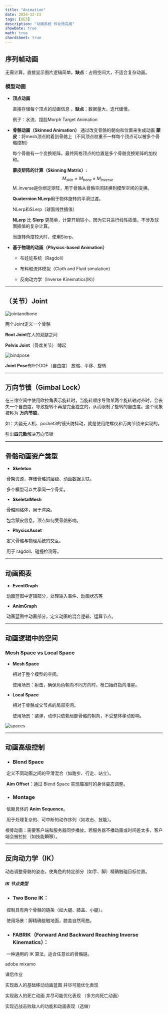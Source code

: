 ```yaml
---
title: "Animation"
date: 2024-12-23
tags: [UE5]
description: "动画系统 作业待完成"
showDate: true
math: true
chordsheet: true
---
```




## 序列帧动画 

无需计算，直接显示图片逻辑简单。**缺点**：占用空间大，不适合复杂动画。

### 模型动画

- **顶点动画** 

  直接存储每个顶点的动画信息 。**缺点**：数据量大，迭代缓慢。

  例子：水流、捏脸Morph Target Animation

- **骨骼动画（Skinned Animation）**
  通过改变骨骼的朝向和位置来生成动画
  **蒙皮**：将mesh顶点附着到骨骼上（不同顶点权重不一样每个顶点可以被多个骨骼控制）

  每个骨骼有一个变换矩阵，最终网格顶点的位置是多个骨骼变换矩阵的加权和。

  **蒙皮矩阵的计算（Skinning Matrix）:**
  $$
  M_{skin} =M_{bone}×M_{inverse}
  $$
  M_inverse是你绑定矩阵，用于骨骼从骨骼空间转换到模型空间的变换。
  
  **Quaternion NLerp**用于物体旋转的平滑过渡。
  
  NLerp和SLerp（球面线性插值）
  
  **NLerp** 比 **Slerp** 更简单，计算开销较小，因为它只进行线性插值，不涉及球面插值的复杂计算。
  
  当旋转角度较大时，使用Slerp。
  
- **基于物理的动画（Physics-based Animation）**

  - 布娃娃系统（Ragdoll）

  - 布料和流体模拟（Cloth and Fluid simulation）

  - 反向动力学（Inverse Kinematics(IK)）

---

## （关节）Joint

![jointandbone](/images/Animation/jointandbone.png)

两个Joint定义一个骨骼

**Root Joint**在人的双腿之间

**Pelvis Joint**（骨盆关节） 蹲起

![bindpose](/images/Animation/bindpose.png)

**Joint Pose**有9个DOF（自由度） 放缩、平移、旋转

---

## 万向节锁（Gimbal Lock）

在三维空间中使用欧拉角表示旋转时，当旋转顺序导致某两个旋转轴对齐时，会丧失一个自由度，导致旋转不再是完全独立的，从而限制了旋转的自由度。这个现象被称为 **万向节锁**。

如：大疆无人机、pocket3的镜头防抖动，就是使用陀螺仪和万向节锁来实现的。

引出**四元数**解决万向节锁

---

## 骨骼动画资产类型

- **Skeleton**

​	骨架资源，存储骨骼的层级、动画数据关联。

​	多个模型可以共享同一个骨架。

- **SkeletalMesh**

​	骨骼网格体，用于渲染。

​	包含蒙皮信息，顶点如何受骨骼影响。

- **PhysicsAsset**

​	定义骨骼与物理系统的交互。

​	用于 ragdoll、碰撞检测等。

---

## 动画图表

- **EventGraph**

​	动画蓝图中逻辑部分，处理输入事件、动画状态等

- **AnimGraph**

​	动画蓝图中动画部分，定义动画的混合逻辑、运算节点。

---

## 动画逻辑中的空间

### Mesh Space vs Local Space

- **Mesh Space**

  相对于整个模型的空间。

  使用场景：射击，确保角色朝向不同方向时，枪口始终指向准星。

- **Local Space**

  相对于骨骼或父节点的局部空间。

  使用场景：装弹，动作只依赖局部骨骼的朝向，不受整体移动影响。

![spaces](/images/Animation/spaces.png)

---

## 动画高级控制

- ### Blend Space

​	定义不同动画之间的平滑混合（如跑步、行走、站立）。

​	**Aim Offset**：通过 Blend Space 实现瞄准时的身体姿态调整。

- ### Montage

​	依赖具体的 **Anim Sequence**。

​	用于处理复杂的、可中断的动作序列（如攻击、技能）。

​	根骨动画：需要客户端和服务器同步播放。若服务器不播动画或时间差太多，客户端会被拉扯（如技能瞬移）。

---

## 反向动力学（IK）

动态调整骨骼的姿态，使角色的特定部分（如手、脚）精确触碰目标位置。

##### **IK 节点类型**

- ### Two Bone IK：

​	控制具有两个骨骼的链条（如大腿、膝盖、小腿）。

​	使用场景：脚精确接触地面，膝盖自然弯曲。

- ### FABRIK（Forward And Backward Reaching Inverse Kinematics）：

​	一种通用的 IK 算法，适合任意长的骨骼链。





adobe mixamo



课后作业 

实现敌人的基础移动动画蓝图 并尽可能优化表现

实现敌人的死亡动画 并尽可能优化表现 （多方向死亡动画）

实现近战击败敌人的功能和动画表现（选做）